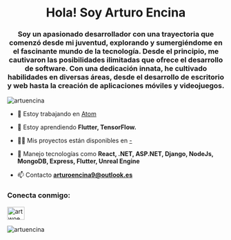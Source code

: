 <h1 align="center">Hola! Soy Arturo Encina</h1>
<h3 align="center">Soy un apasionado desarrollador con una trayectoria que comenzó desde mi juventud, explorando y sumergiéndome en el fascinante mundo de la tecnología. Desde el principio, me cautivaron las posibilidades ilimitadas que ofrece el desarrollo de software. Con una dedicación innata, he cultivado habilidades en diversas áreas, desde el desarrollo de escritorio y web hasta la creación de aplicaciones móviles y videojuegos.</h3>

<p align="left"> <img src="https://komarev.com/ghpvc/?username=artuencina&label=Profile%20views&color=0e75b6&style=flat" alt="artuencina" /> </p>

- 🔭 Estoy trabajando en [Atom](-)

- 🌱 Estoy aprendiendo **Flutter, TensorFlow.**

- 👨‍💻 Mis proyectos están disponibles en [-](-)

- 💬 Manejo tecnologías como **React, .NET, ASP.NET, Django, NodeJs, MongoDB, Express, Flutter, Unreal Engine**

- 📫 Contacto **arturoencina9@outlook.es**

<h3 align="left">Conecta conmigo:</h3>
<p align="left">
<a href="https://linkedin.com/in/artwoencina" target="blank"><img align="center" src="https://raw.githubusercontent.com/rahuldkjain/github-profile-readme-generator/master/src/images/icons/Social/linked-in-alt.svg" alt="artwoencina" height="30" width="40" /></a>
</p>

<p><img align="left" src="https://github-readme-stats.vercel.app/api/top-langs?username=artuencina&show_icons=true&locale=en&layout=compact" alt="artuencina" /></p>



